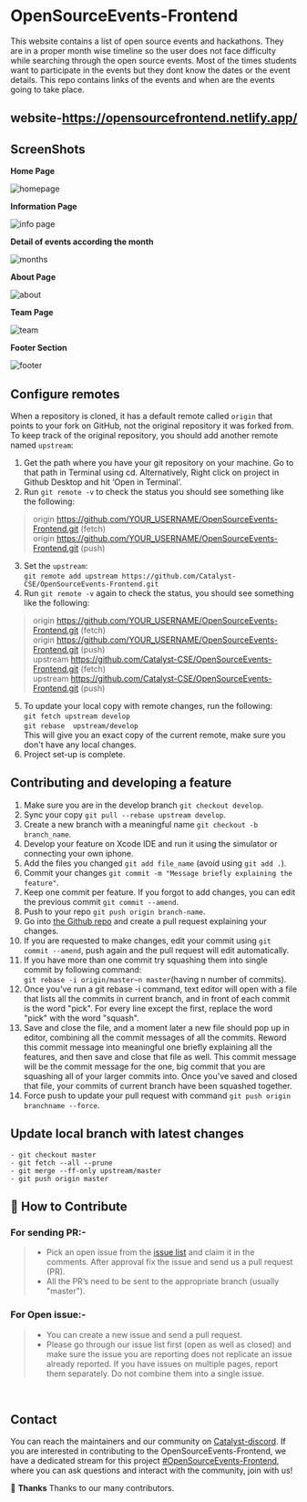 # OpenSourceEvents-Frontend

This website contains a list of open source events and hackathons. They are in a proper month wise timeline so the user does not face difficulty while searching through the open source events. Most of the times students want to participate in the events but they dont know the dates or the event details. This repo contains links of the events and when are the events going to take place.<br/>
## website-https://opensourcefrontend.netlify.app/

## ScreenShots

**Home Page**

![homepage](https://user-images.githubusercontent.com/56690856/82762203-537a8500-9e1d-11ea-8578-aa9cc2ea0c3c.png)

**Information Page**

![info page](https://user-images.githubusercontent.com/56690856/82762211-5ecdb080-9e1d-11ea-8729-62826f241b2d.png)

**Detail of events according the month**

![months](https://user-images.githubusercontent.com/56690856/82762222-6d1bcc80-9e1d-11ea-9f13-33f68c6b82bb.png)

**About Page**

![about](https://user-images.githubusercontent.com/56690856/82762250-8de42200-9e1d-11ea-9be4-62c535dfcf33.png)

**Team Page**

![team](https://user-images.githubusercontent.com/56690856/82762418-8a9d6600-9e1e-11ea-9bd1-c99fd2434bcd.png)

**Footer Section**

![footer](https://user-images.githubusercontent.com/56690856/82762228-79078e80-9e1d-11ea-838f-94fcd63fef56.png)

## Configure remotes
When a repository is cloned, it has a default remote called `origin` that points to your fork on GitHub, not the original repository it was forked from. To keep track of the original repository, you should add another remote named `upstream`:<br />
1. Get the path where you have your git repository on your machine. Go to that path in Terminal using cd. Alternatively, Right click on project in Github Desktop and hit ‘Open in Terminal’.<br />
2. Run `git remote -v`  to check the status you should see something like the following:<br />
> origin    https://github.com/YOUR_USERNAME/OpenSourceEvents-Frontend.git (fetch)<br />
> origin    https://github.com/YOUR_USERNAME/OpenSourceEvents-Frontend.git (push)<br />
3. Set the `upstream`:<br />
 `git remote add upstream https://github.com/Catalyst-CSE/OpenSourceEvents-Frontend.git`<br />
4. Run `git remote -v`  again to check the status, you should see something like the following:<br />
> origin    https://github.com/YOUR_USERNAME/OpenSourceEvents-Frontend.git (fetch)<br />
> origin    https://github.com/YOUR_USERNAME/OpenSourceEvents-Frontend.git (push)<br />
> upstream  https://github.com/Catalyst-CSE/OpenSourceEvents-Frontend.git (fetch)<br />
> upstream  https://github.com/Catalyst-CSE/OpenSourceEvents-Frontend.git (push)<br />
5. To update your local copy with remote changes, run the following:<br />
`git fetch upstream develop`<br />
 `git rebase  upstream/develop`<br />
This will give you an exact copy of the current remote, make sure you don't have any local changes.<br />
6. Project set-up is complete.

## Contributing and developing a feature
1. Make sure you are in the develop branch `git checkout develop`.<br />
2. Sync your copy `git pull --rebase upstream develop`.<br />
3. Create a new branch with a meaningful name `git checkout -b branch_name`.<br />
4. Develop your feature on Xcode IDE  and run it using the simulator or connecting your own iphone.<br />
5. Add the files you changed `git add file_name` (avoid using `git add .`).<br />
6. Commit your changes `git commit -m "Message briefly explaining the feature"`.<br />
7. Keep one commit per feature. If you forgot to add changes, you can edit the previous commit `git commit --amend`.<br />
8. Push to your repo `git push origin branch-name`.<br />
9. Go into [the Github repo](https://github.com/Catalyst-SMVD/OpenSourceEvents-Frontend) and create a pull request explaining your changes.<br />
10. If you are requested to make changes, edit your commit using `git commit --amend`, push again and the pull request will edit automatically.<br />
11. If you have more than one commit try squashing them into single commit by following command:<br />
 `git rebase -i origin/master~n master`(having n number of commits).<br />
 12. Once you've run a git rebase -i command, text editor will open with a file that lists all the commits in current branch, and in front of each commit is the word "pick". For every line except the first, replace the word "pick" with the word "squash".<br />
 13. Save and close the file, and a moment later a new file should pop up in  editor, combining all the commit messages of all the commits. Reword this commit message into meaningful one briefly explaining all the features, and then save and close that file as well. This commit message will be the commit message for the one, big commit that you are squashing all of your larger commits into. Once you've saved and closed that file, your commits of current branch have been squashed together.<br />
14. Force push to update your pull request with command `git push origin branchname --force`.<br/>

## Update local branch with latest changes

```
- git checkout master
- git fetch --all --prune
- git merge --ff-only upstream/master
- git push origin master
```


## 🤝 How to Contribute

### For sending PR:-
>-   Pick an open issue from the  [issue list](https://github.com/Catalyst-SMVD/OpenSourceEvents-Frontend/issues)  and claim it in the comments. After approval fix the issue and send us a pull request (PR).
>-   All the PR’s need to be sent to the appropriate branch (usually "master").

### For Open issue:-
>-   You can create a new issue and send a pull request.
>-   Please go through our issue list first (open as well as closed) and make sure the issue you are reporting does not replicate an issue already reported. If you have issues on multiple pages, report them separately. Do not combine them into a single issue.

<br>

## Contact
 
You can reach the maintainers and our community on [Catalyst-discord](https://discord.gg/dHtDhHa). If you are interested in contributing to the OpenSourceEvents-Frontend, we have a dedicated stream for this project [#OpenSourceEvents-Frontend](https://discord.gg/9wmvkGW), where you can ask questions and interact with the community, join with us!

💜 **Thanks**
Thanks to our many contributors.
